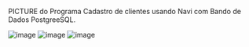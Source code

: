 PICTURE do Programa Cadastro de clientes usando Navi com Bando de Dados PostgreeSQL.

![image](https://github.com/user-attachments/assets/83e96cbe-4676-4945-b2b9-98142b566468)
![image](https://github.com/user-attachments/assets/9114a251-8e32-4894-a1c3-b73e92e059dc)
![image](https://github.com/user-attachments/assets/09aad0c4-cc9b-477f-98e5-98e1032a21e1)
